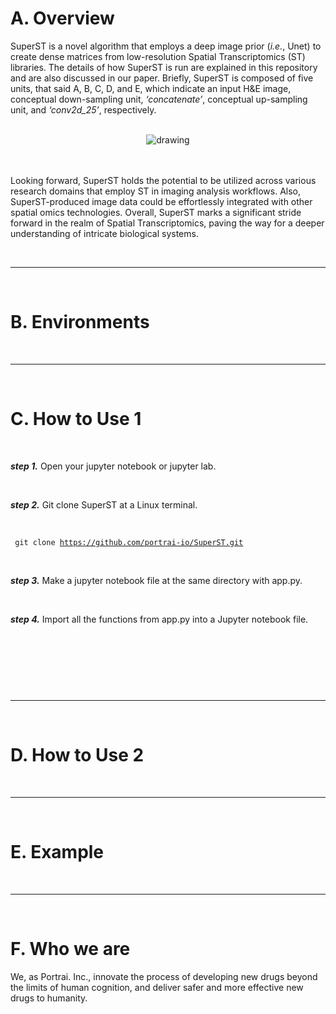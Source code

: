 # A. Overview

SuperST is a novel algorithm that employs a deep image prior (_i.e._, Unet) to create dense matrices from low-resolution Spatial Transcriptomics (ST) libraries. The details of how SuperST is run are explained in this repository and are also discussed in our paper. Briefly, SuperST is composed of five units, that said A, B, C, D, and E, which indicate an input H&E image, conceptual down-sampling unit, _‘concatenate’_, conceptual up-sampling unit, and _‘conv2d_25’_, respectively. 

<br>
<center>
<img src="https://github.com/portrai-io/SuperST/assets/55747737/0a664ff6-3cb8-45d8-b98f-1aecc10d00b9" alt="drawing" />
</center>
<br>
<br>

Looking forward, SuperST holds the potential to be utilized across various research domains that employ ST in imaging analysis workflows. Also, SuperST-produced image data could be effortlessly integrated with other spatial omics technologies. Overall, SuperST marks a significant stride forward in the realm of Spatial Transcriptomics, paving the way for a deeper understanding of intricate biological systems.

<br>

---

<br>

# B. Environments

<br>

---

<br>

# C. How to Use 1

<br>

_**step 1.**_ Open your jupyter notebook or jupyter lab. 

<br>

_**step 2.**_ Git clone SuperST at a Linux terminal.

<br>

<code> git clone https://github.com/portrai-io/SuperST.git </code>
  
<br>

_**step 3.**_ Make a jupyter notebook file at the same directory with app.py.

<br>

_**step 4.**_ Import all the functions from app.py into a Jupyter notebook file.

<br>

<code> </code>

<br>

<br>

---

<br>

# D. How to Use 2

<br>

---

<br>

# E. Example

<br>

---

<br>

# F. Who we are
We, as Portrai. Inc., innovate the process of developing new drugs beyond the limits of human cognition, and deliver safer and more effective new drugs to humanity.

